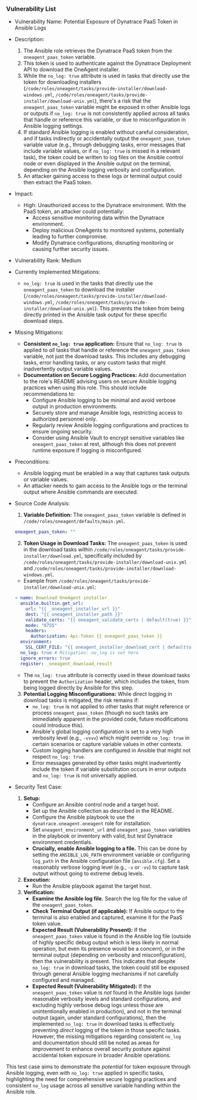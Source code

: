 ### Vulnerability List

- Vulnerability Name: Potential Exposure of Dynatrace PaaS Token in Ansible Logs
- Description:
    1. The Ansible role retrieves the Dynatrace PaaS token from the `oneagent_paas_token` variable.
    2. This token is used to authenticate against the Dynatrace Deployment API to download the OneAgent installer.
    3. While the `no_log: true` attribute is used in tasks that directly use the token for downloading installers (`/code/roles/oneagent/tasks/provide-installer/download-windows.yml`, `/code/roles/oneagent/tasks/provide-installer/download-unix.yml`), there's a risk that the `oneagent_paas_token` variable might be exposed in other Ansible logs or outputs if `no_log: true` is not consistently applied across all tasks that handle or reference this variable, or due to misconfiguration in Ansible logging settings.
    4. If standard Ansible logging is enabled without careful consideration, and if tasks indirectly or accidentally output the `oneagent_paas_token` variable value (e.g., through debugging tasks, error messages that include variable values, or if `no_log: true` is missed in a relevant task), the token could be written to log files on the Ansible control node or even displayed in the Ansible output on the terminal, depending on the Ansible logging verbosity and configuration.
    5. An attacker gaining access to these logs or terminal output could then extract the PaaS token.
- Impact:
    - High: Unauthorized access to the Dynatrace environment. With the PaaS token, an attacker could potentially:
        - Access sensitive monitoring data within the Dynatrace environment.
        - Deploy malicious OneAgents to monitored systems, potentially leading to further compromise.
        - Modify Dynatrace configurations, disrupting monitoring or causing further security issues.
- Vulnerability Rank: Medium
- Currently Implemented Mitigations:
    - `no_log: true` is used in the tasks that directly use the `oneagent_paas_token` to download the installer (`/code/roles/oneagent/tasks/provide-installer/download-windows.yml`, `/code/roles/oneagent/tasks/provide-installer/download-unix.yml`). This prevents the token from being directly printed in the Ansible task output for these specific download steps.
- Missing Mitigations:
    - **Consistent `no_log: true` application:** Ensure that `no_log: true` is applied to *all* tasks that handle or reference the `oneagent_paas_token` variable, not just the download tasks. This includes any debugging tasks, error handling tasks, or any custom tasks that might inadvertently output variable values.
    - **Documentation on Secure Logging Practices:** Add documentation to the role's README advising users on secure Ansible logging practices when using this role. This should include recommendations to:
        - Configure Ansible logging to be minimal and avoid verbose output in production environments.
        - Securely store and manage Ansible logs, restricting access to authorized personnel only.
        - Regularly review Ansible logging configurations and practices to ensure ongoing security.
        - Consider using Ansible Vault to encrypt sensitive variables like `oneagent_paas_token` at rest, although this does not prevent runtime exposure if logging is misconfigured.
- Preconditions:
    - Ansible logging must be enabled in a way that captures task outputs or variable values.
    - An attacker needs to gain access to the Ansible logs or the terminal output where Ansible commands are executed.
- Source Code Analysis:
    1. **Variable Definition:** The `oneagent_paas_token` variable is defined in `/code/roles/oneagent/defaults/main.yml`.
    ```yaml
    oneagent_paas_token: ""
    ```
    2. **Token Usage in Download Tasks:** The `oneagent_paas_token` is used in the download tasks within `/code/roles/oneagent/tasks/provide-installer/download.yml`, specifically included by `/code/roles/oneagent/tasks/provide-installer/download-unix.yml` and `/code/roles/oneagent/tasks/provide-installer/download-windows.yml`.
    - Example from `/code/roles/oneagent/tasks/provide-installer/download-unix.yml`:
    ```yaml
    - name: Download OneAgent installer
      ansible.builtin.get_url:
        url: "{{ _oneagent_installer_url }}"
        dest: "{{ oneagent_installer_path }}"
        validate_certs: "{{ oneagent_validate_certs | default(true) }}"
        mode: "0755"
        headers:
          Authorization: Api-Token {{ oneagent_paas_token }}
      environment:
        SSL_CERT_FILE: "{{ oneagent_installer_download_cert | default(omit) }}"
      no_log: true # Mitigation: no_log is set here
      ignore_errors: true
      register: _oneagent_download_result
    ```
    - The `no_log: true` attribute is correctly used in these download tasks to prevent the `Authorization` header, which includes the token, from being logged directly by Ansible for this step.
    3. **Potential Logging Misconfigurations:** While direct logging in download tasks is mitigated, the risk remains if:
        - `no_log: true` is not applied to other tasks that might reference or process `oneagent_paas_token` (though no such tasks are immediately apparent in the provided code, future modifications could introduce this).
        - Ansible's global logging configuration is set to a very high verbosity level (e.g., `-vvvv`) which might override `no_log: true` in certain scenarios or capture variable values in other contexts.
        - Custom logging handlers are configured in Ansible that might not respect `no_log: true`.
        - Error messages generated by other tasks might inadvertently include the token if variable substitution occurs in error outputs and `no_log: true` is not universally applied.

- Security Test Case:
    1. **Setup:**
        - Configure an Ansible control node and a target host.
        - Set up the Ansible collection as described in the README.
        - Configure the Ansible playbook to use the `dynatrace.oneagent.oneagent` role for installation.
        - Set `oneagent_environment_url` and `oneagent_paas_token` variables in the playbook or inventory with valid, but *test* Dynatrace environment credentials.
        - **Crucially, enable Ansible logging to a file.** This can be done by setting the `ANSIBLE_LOG_PATH` environment variable or configuring `log_path` in the Ansible configuration file (`ansible.cfg`). Set a reasonably verbose logging level (e.g., `-v` or `-vv`) to capture task output without going to extreme debug levels.
    2. **Execution:**
        - Run the Ansible playbook against the target host.
    3. **Verification:**
        - **Examine the Ansible log file.** Search the log file for the value of the `oneagent_paas_token`.
        - **Check Terminal Output (if applicable):** If Ansible output to the terminal is also enabled and captured, examine it for the PaaS token value.
        - **Expected Result (Vulnerability Present):** If the `oneagent_paas_token` value is found in the Ansible log file (outside of highly specific debug output which is less likely in normal operation, but even its presence would be a concern), or in the terminal output (depending on verbosity and misconfiguration), then the vulnerability is present. This indicates that despite `no_log: true` in download tasks, the token could still be exposed through general Ansible logging mechanisms if not carefully configured and managed.
        - **Expected Result (Vulnerability Mitigated):** If the `oneagent_paas_token` value is *not* found in the Ansible logs (under reasonable verbosity levels and standard configurations, and excluding highly verbose debug logs unless those are unintentionally enabled in production), and not in the terminal output (again, under standard configurations), then the implemented `no_log: true` in download tasks is effectively preventing *direct* logging of the token in those specific tasks. However, the missing mitigations regarding consistent `no_log` and documentation should still be noted as areas for improvement to enhance overall security posture against accidental token exposure in broader Ansible operations.

This test case aims to demonstrate the *potential* for token exposure through Ansible logging, even with `no_log: true` applied in specific tasks, highlighting the need for comprehensive secure logging practices and consistent `no_log` usage across all sensitive variable handling within the Ansible role.